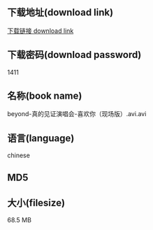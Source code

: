 ## 下载地址(download link)
[下载链接 download link](https://tutu365.netlify.app/?s=beyond-%E7%9C%9F%E7%9A%84%E8%A7%81%E8%AF%81%E6%BC%94%E5%94%B1%E4%BC%9A-%E5%96%9C%E6%AC%A2%E4%BD%A0%EF%BC%88%E7%8E%B0%E5%9C%BA%E7%89%88%EF%BC%89.avi)

## 下载密码(download password)
1411

## 名称(book name)
beyond-真的见证演唱会-喜欢你（现场版）.avi.avi

## 语言(language)
chinese

## MD5


## 大小(filesize)
68.5 MB
